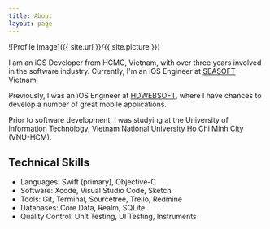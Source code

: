 ```yaml
---
title: About
layout: page
---
```

![Profile Image]({{ site.url }}/{{ site.picture }})

<p>I am an iOS Developer from HCMC, Vietnam, with over three years involved in the software industry. Currently, I'm an iOS Engineer at <a href="https://seasoft.asia">SEASOFT</a> Vietnam.</p>

<p>Previously, I was an iOS Engineer at <a href="https://www.hdwebsoft.com">HDWEBSOFT</a>, where I have chances to develop a number of great mobile applications.</p>

<p>Prior to software development, I was studying at the University of Information Technology, Vietnam National University Ho Chi Minh City (VNU-HCM).</p>

<h2>Technical Skills</h2>

<ul class="skill-list">
	<li>Languages: Swift (primary), Objective-C</li>
	<li>Software: Xcode, Visual Studio Code, Sketch</li>
	<li>Tools: Git, Terminal, Sourcetree, Trello, Redmine</li>
	<li>Databases: Core Data, Realm, SQLite</li>
	<li>Quality Control: Unit Testing, UI Testing, Instruments</li>
</ul>